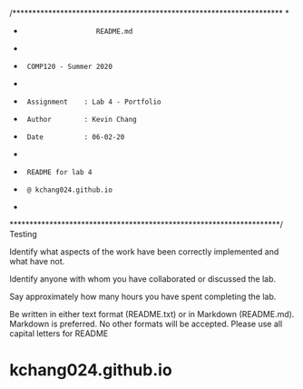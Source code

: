 /******************************************************************** 
 *
 *                       README.md
 *
 *      COMP120 - Summer 2020
 *
 *      Assignment    : Lab 4 - Portfolio
 *      Author        : Kevin Chang
 *      Date          : 06-02-20
 *      
 *      README for lab 4
 *      @ kchang024.github.io
 *
 ********************************************************************/
Testing


Identify what aspects of the work have been correctly 
implemented and what have not.

Identify anyone with whom you have collaborated or discussed the lab.

Say approximately how many hours you have spent completing the lab.

Be written in either text format (README.txt) or in Markdown (README.md). 
Markdown is preferred. No other formats will be accepted. 
Please use all capital letters for README

# kchang024.github.io